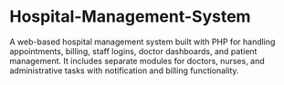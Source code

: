 # Hospital-Management-System
A web-based hospital management system built with PHP for handling appointments, billing, staff logins, doctor dashboards, and patient management. It includes separate modules for doctors, nurses, and administrative tasks with notification and billing functionality.

